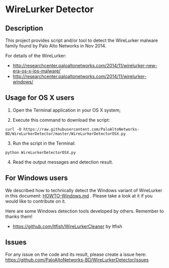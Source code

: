 WireLurker Detector
===================

## Description ##

This project provides script and/or tool to detect the WireLurker malware family found by Palo Alto Networks in Nov 2014.

For details of the WireLurker: 

- http://researchcenter.paloaltonetworks.com/2014/11/wirelurker-new-era-os-x-ios-malware/
- http://researchcenter.paloaltonetworks.com/2014/11/wirelurker-windows/

## Usage for OS X users ##

1. Open the Terminal application in your OS X system;

2. Execute this command to download the script:

  ```
  curl -O https://raw.githubusercontent.com/PaloAltoNetworks-BD/WireLurkerDetector/master/WireLurkerDetectorOSX.py
  ```
3. Run the script in the Terminal:

  ```
  python WireLurkerDetectorOSX.py
  ```
4. Read the output messages and detection result.

## For Windows users ##
We described how to technically detect the Windows variant of WireLurker in this document: [HOWTO-Windows.md](https://github.com/PaloAltoNetworks-BD/WireLurkerDetector/blob/master/HOWTO-Windows.md) . Please take a look at it if you would like to contribute on it.

Here are some Windows detection tools developed by others. Remember to thanks them!

- https://github.com/ltfish/WireLurkerCleaner by ltfish

## Issues ##
For any issue on the code and its result, please create a issue here: https://github.com/PaloAltoNetworks-BD/WireLurkerDetector/issues
